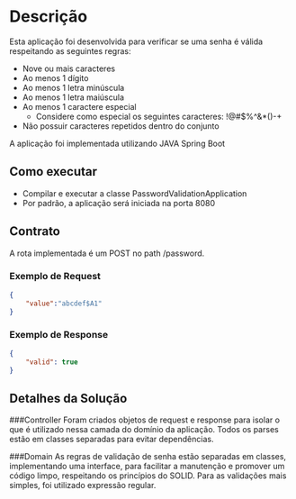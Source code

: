 # Descrição
Esta aplicação foi desenvolvida para verificar se uma senha é válida respeitando as seguintes regras:
- Nove ou mais caracteres
- Ao menos 1 dígito
- Ao menos 1 letra minúscula
- Ao menos 1 letra maiúscula
- Ao menos 1 caractere especial
  - Considere como especial os seguintes caracteres: !@#$%^&*()-+
- Não possuir caracteres repetidos dentro do conjunto

A aplicação foi implementada utilizando JAVA Spring Boot

## Como executar
- Compilar e executar a classe PasswordValidationApplication
- Por padrão, a aplicação será iniciada na porta 8080

## Contrato
A rota implementada é um POST no path /password.
### Exemplo de Request
```json
{
    "value":"abcdef$A1"
}
```
### Exemplo de Response
```json
{
    "valid": true
}
```
## Detalhes da Solução
###Controller
Foram criados objetos de request e response para isolar o que é utilizado nessa camada do domínio da aplicação. Todos os parses estão em classes separadas para evitar dependências.

###Domain
As regras de validação de senha estão separadas em classes, implementando uma interface, para facilitar a manutenção e promover um código limpo, respeitando os princípios do SOLID.
Para as validações mais simples, foi utilizado expressão regular.
